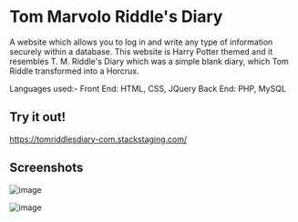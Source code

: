 # Tom Marvolo Riddle's Diary

A website which allows you to log in and write any type of information securely within a database. This website is Harry Potter themed and it resembles T. M. Riddle's Diary which was a simple blank diary, which Tom Riddle transformed into a Horcrux.

Languages used:-
Front End: HTML, CSS, JQuery
Back End: PHP, MySQL

## Try it out!
https://tomriddlesdiary-com.stackstaging.com/

## Screenshots

![image](https://user-images.githubusercontent.com/84243683/127742790-878346fc-1c44-4844-a47c-02a561043255.png)

![image](https://user-images.githubusercontent.com/84243683/127742812-d5fc2f1e-7666-4212-b8cb-cf5554e42b86.png)
